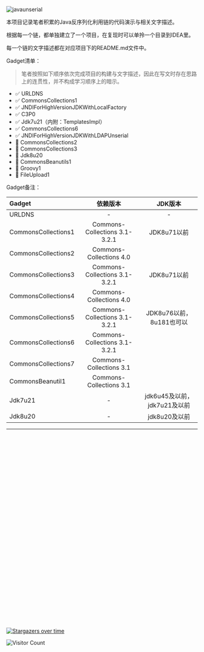 ![javaunserial](https://socialify.git.ci/bigblackhat/javaunserial/image?description=1&font=Rokkitt&forks=1&issues=1&logo=https%3A%2F%2Fimg.icons8.com%2F%3Fsize%3D200%26id%3DQ1806VSS7U5R%26format%3Dpng%26color%3D000000&name=1&pattern=Floating%20Cogs&pulls=1&stargazers=1&theme=Dark)

本项目记录笔者积累的Java反序列化利用链的代码演示与相关文字描述。

根据每一个链，都单独建立了一个项目，在复现时可以单拎一个目录到IDEA里。

每一个链的文字描述都在对应项目下的README.md文件中。

Gadget清单：
> 笔者按照如下顺序依次完成项目的构建与文字描述，因此在写文时存在思路上的连贯性，并不构成学习顺序上的暗示。

* ✅ URLDNS
* ✅ CommonsCollections1
* ✅ JNDIForHighVersionJDKWithLocalFactory
* ✅ C3P0
* ✅ Jdk7u21（内附：TemplatesImpl）
* ✅ CommonsCollections6
* ✅ JNDIForHighVersionJDKWithLDAPUnserial
* 🚩 CommonsCollections2
* 🚩 CommonsCollections3
* 🚩 Jdk8u20
* 🚩 CommonsBeanutils1
* 🚩 Groovy1
* 🚩 FileUpload1


Gadget备注：

|Gadget|依赖版本|JDK版本|
|:-|:-:|:-:|
|URLDNS|-|-|
|CommonsCollections1|Commons-Collections 3.1-3.2.1|JDK8u71以前|
|CommonsCollections2|Commons-Collections 4.0||
|CommonsCollections3|Commons-Collections 3.1-3.2.1|JDK8u71以前|
|CommonsCollections4|Commons-Collections 4.0||
|CommonsCollections5|Commons-Collections 3.1-3.2.1|JDK8u76以前，8u181也可以|
|CommonsCollections6|Commons-Collections 3.1-3.2.1||
|CommonsCollections7|Commons-Collections 3.1||
|CommonsBeanutil1|Commons-Collections 3.1||
|Jdk7u21|-|jdk6u45及以前，jdk7u21及以前|
|Jdk8u20|-|jdk8u20及以前|



---

<br>
<br>
<br>
<br>
<br>
<br>
<br>
<br>
<br>
<br>
<br>
<br>
<br>
<br>
<br>
<br>
<br>
<br>
<br>
<br>
<br>
<br>
<br>
<br>
<br>
<br>
<br>
<br>
<br>


[![Stargazers over time](https://starchart.cc/bigblackhat/JavaUnserial.svg?background=%23ffffff&axis=%235f2102&line=%23938eff)](https://starchart.cc/bigblackhat/JavaUnserial)

![Visitor Count](https://profile-counter.glitch.me/bigblackhat-JavaUnserial/count.svg)